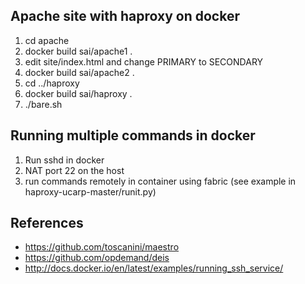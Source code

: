 Apache site with haproxy on docker
----------------------------------

1. cd apache
2. docker build sai/apache1 .
3. edit site/index.html and change PRIMARY to SECONDARY
4. docker build sai/apache2 .
5. cd ../haproxy
6. docker build sai/haproxy .
7. ./bare.sh

Running multiple commands in docker
-----------------------------------

1. Run sshd in docker
2. NAT port 22 on the host
3. run commands remotely in container using fabric (see example in haproxy-ucarp-master/runit.py)

References
----------

* https://github.com/toscanini/maestro
* https://github.com/opdemand/deis
* http://docs.docker.io/en/latest/examples/running_ssh_service/

